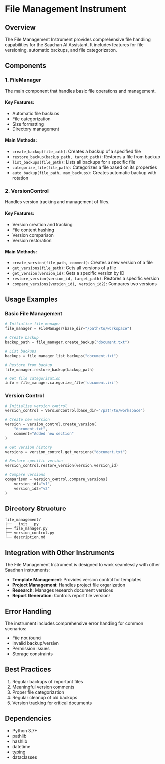 # File Management Instrument

## Overview
The File Management Instrument provides comprehensive file handling capabilities for the Saadhan AI Assistant. It includes features for file versioning, automatic backups, and file categorization.

## Components

### 1. FileManager
The main component that handles basic file operations and management.

#### Key Features:
- Automatic file backups
- File categorization
- Size formatting
- Directory management

#### Main Methods:
- `create_backup(file_path)`: Creates a backup of a specified file
- `restore_backup(backup_path, target_path)`: Restores a file from backup
- `list_backups(file_path)`: Lists all backups for a specific file
- `categorize_file(file_path)`: Categorizes a file based on its properties
- `auto_backup(file_path, max_backups)`: Creates automatic backup with rotation

### 2. VersionControl
Handles version tracking and management of files.

#### Key Features:
- Version creation and tracking
- File content hashing
- Version comparison
- Version restoration

#### Main Methods:
- `create_version(file_path, comment)`: Creates a new version of a file
- `get_versions(file_path)`: Gets all versions of a file
- `get_version(version_id)`: Gets a specific version by ID
- `restore_version(version_id, target_path)`: Restores a specific version
- `compare_versions(version_id1, version_id2)`: Compares two versions

## Usage Examples

### Basic File Management
```python
# Initialize file manager
file_manager = FileManager(base_dir="/path/to/workspace")

# Create backup
backup_path = file_manager.create_backup("document.txt")

# List backups
backups = file_manager.list_backups("document.txt")

# Restore from backup
file_manager.restore_backup(backup_path)

# Get file categorization
info = file_manager.categorize_file("document.txt")
```

### Version Control
```python
# Initialize version control
version_control = VersionControl(base_dir="/path/to/workspace")

# Create new version
version = version_control.create_version(
    "document.txt",
    comment="Added new section"
)

# Get version history
versions = version_control.get_versions("document.txt")

# Restore specific version
version_control.restore_version(version.version_id)

# Compare versions
comparison = version_control.compare_versions(
    version_id1="v1",
    version_id2="v2"
)
```

## Directory Structure
```
file_management/
├── __init__.py
├── file_manager.py
├── version_control.py
└── description.md
```

## Integration with Other Instruments
The File Management Instrument is designed to work seamlessly with other Saadhan instruments:

- **Template Management**: Provides version control for templates
- **Project Management**: Handles project file organization
- **Research**: Manages research document versions
- **Report Generation**: Controls report file versions

## Error Handling
The instrument includes comprehensive error handling for common scenarios:
- File not found
- Invalid backup/version
- Permission issues
- Storage constraints

## Best Practices
1. Regular backups of important files
2. Meaningful version comments
3. Proper file categorization
4. Regular cleanup of old backups
5. Version tracking for critical documents

## Dependencies
- Python 3.7+
- pathlib
- hashlib
- datetime
- typing
- dataclasses 